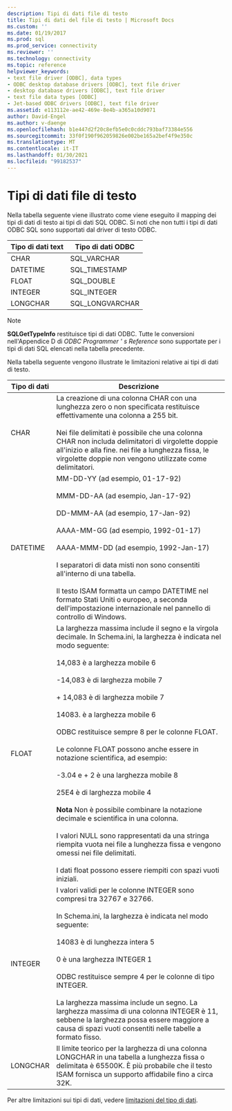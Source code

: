 ```yaml
---
description: Tipi di dati file di testo
title: Tipi di dati del file di testo | Microsoft Docs
ms.custom: ''
ms.date: 01/19/2017
ms.prod: sql
ms.prod_service: connectivity
ms.reviewer: ''
ms.technology: connectivity
ms.topic: reference
helpviewer_keywords:
- text file driver [ODBC], data types
- ODBC desktop database drivers [ODBC], text file driver
- desktop database drivers [ODBC], text file driver
- text file data types [ODBC]
- Jet-based ODBC drivers [ODBC], text file driver
ms.assetid: e113112e-ae42-469e-8e4b-a365a10d9071
author: David-Engel
ms.author: v-daenge
ms.openlocfilehash: b1e447d2f20c8efb5e0c0cddc793baf73384e556
ms.sourcegitcommit: 33f0f190f962059826e002be165a2bef4f9e350c
ms.translationtype: MT
ms.contentlocale: it-IT
ms.lasthandoff: 01/30/2021
ms.locfileid: "99182537"
---
```

# <a name="text-file-data-types"></a>Tipi di dati file di testo
Nella tabella seguente viene illustrato come viene eseguito il mapping dei tipi di dati di testo ai tipi di dati SQL ODBC. Si noti che non tutti i tipi di dati ODBC SQL sono supportati dal driver di testo ODBC.  
  
|Tipo di dati text|Tipo di dati ODBC|  
|--------------------|--------------------|  
|CHAR|SQL_VARCHAR|  
|DATETIME|SQL_TIMESTAMP|  
|FLOAT|SQL_DOUBLE|  
|INTEGER|SQL_INTEGER|  
|LONGCHAR|SQL_LONGVARCHAR|  
  
> [!NOTE]  
>  **SQLGetTypeInfo** restituisce tipi di dati ODBC. Tutte le conversioni nell'Appendice D di *ODBC Programmer ' s Reference* sono supportate per i tipi di dati SQL elencati nella tabella precedente.  
  
 Nella tabella seguente vengono illustrate le limitazioni relative ai tipi di dati di testo.  
  
|Tipo di dati|Descrizione|  
|---------------|-----------------|  
|CHAR|La creazione di una colonna CHAR con una lunghezza zero o non specificata restituisce effettivamente una colonna a 255 bit.<br /><br /> Nei file delimitati è possibile che una colonna CHAR non includa delimitatori di virgolette doppie all'inizio e alla fine. nei file a lunghezza fissa, le virgolette doppie non vengono utilizzate come delimitatori.|  
|DATETIME|MM-DD-YY (ad esempio, 01-17-92)<br /><br /> MMM-DD-AA (ad esempio, Jan-17-92)<br /><br /> DD-MMM-AA (ad esempio, 17-Jan-92)<br /><br /> AAAA-MM-GG (ad esempio, 1992-01-17)<br /><br /> AAAA-MMM-DD (ad esempio, 1992-Jan-17)<br /><br /> I separatori di data misti non sono consentiti all'interno di una tabella.<br /><br /> Il testo ISAM formatta un campo DATETIME nel formato Stati Uniti o europeo, a seconda dell'impostazione internazionale nel pannello di controllo di Windows.|  
|FLOAT|La larghezza massima include il segno e la virgola decimale. In Schema.ini, la larghezza è indicata nel modo seguente:<br /><br /> 14,083 è a larghezza mobile 6<br /><br /> -14,083 è di larghezza mobile 7<br /><br /> + 14,083 è di larghezza mobile 7<br /><br /> 14083. è a larghezza mobile 6<br /><br /> ODBC restituisce sempre 8 per le colonne FLOAT.<br /><br /> Le colonne FLOAT possono anche essere in notazione scientifica, ad esempio:<br /><br /> -3.04 e + 2 è una larghezza mobile 8<br /><br /> 25E4 è di larghezza mobile 4<br /><br /> **Nota** Non è possibile combinare la notazione decimale e scientifica in una colonna.<br /><br /> I valori NULL sono rappresentati da una stringa riempita vuota nei file a lunghezza fissa e vengono omessi nei file delimitati.<br /><br /> I dati float possono essere riempiti con spazi vuoti iniziali.|  
|INTEGER|I valori validi per le colonne INTEGER sono compresi tra 32767 e 32766.<br /><br /> In Schema.ini, la larghezza è indicata nel modo seguente:<br /><br /> 14083 è di lunghezza intera 5<br /><br /> 0 è una larghezza INTEGER 1<br /><br /> ODBC restituisce sempre 4 per le colonne di tipo INTEGER.<br /><br /> La larghezza massima include un segno. La larghezza massima di una colonna INTEGER è 11, sebbene la larghezza possa essere maggiore a causa di spazi vuoti consentiti nelle tabelle a formato fisso.|  
|LONGCHAR|Il limite teorico per la larghezza di una colonna LONGCHAR in una tabella a lunghezza fissa o delimitata è 65500K. È più probabile che il testo ISAM fornisca un supporto affidabile fino a circa 32K.|  
  
 Per altre limitazioni sui tipi di dati, vedere [limitazioni del tipo di dati](../../odbc/microsoft/data-type-limitations.md).
